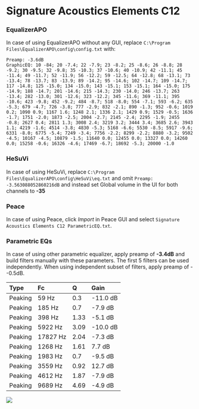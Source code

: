 # Signature Acoustics Elements C12

### EqualizerAPO
In case of using EqualizerAPO without any GUI, replace `C:\Program Files\EqualizerAPO\config\config.txt`
with:
```
Preamp: -3.6dB
GraphicEQ: 10 -84; 20 -7.4; 22 -7.9; 23 -8.2; 25 -8.6; 26 -8.8; 28 -9.2; 30 -9.5; 32 -9.8; 35 -10.3; 37 -10.6; 40 -10.9; 42 -11.1; 45 -11.4; 49 -11.7; 52 -11.9; 56 -12.2; 59 -12.5; 64 -12.8; 68 -13.1; 73 -13.4; 78 -13.7; 83 -13.9; 89 -14.2; 95 -14.6; 102 -14.7; 109 -14.7; 117 -14.8; 125 -15.0; 134 -15.0; 143 -15.1; 153 -15.1; 164 -15.0; 175 -14.9; 188 -14.7; 201 -14.6; 215 -14.3; 230 -14.0; 246 -13.7; 263 -13.4; 282 -13.0; 301 -12.6; 323 -12.2; 345 -11.6; 369 -11.1; 395 -10.6; 423 -9.8; 452 -9.2; 484 -8.7; 518 -8.0; 554 -7.1; 593 -6.2; 635 -5.3; 679 -4.7; 726 -3.8; 777 -2.9; 832 -2.1; 890 -1.3; 952 -0.6; 1019 0.2; 1090 0.9; 1167 1.6; 1248 2.1; 1336 2.1; 1429 0.9; 1529 -0.5; 1636 -1.7; 1751 -2.0; 1873 -2.5; 2004 -2.7; 2145 -2.4; 2295 -1.9; 2455 -0.8; 2627 0.4; 2811 1.3; 3008 2.4; 3219 3.2; 3444 3.4; 3685 2.6; 3943 1.1; 4219 -1.6; 4514 -3.8; 4830 -5.3; 5168 -6.6; 5530 -8.5; 5917 -9.6; 6331 -8.0; 6775 -5.4; 7249 -3.4; 7756 -2.2; 8299 -2.2; 8880 -3.2; 9502 -4.5; 10167 -4.5; 10879 -1.5; 11640 0.0; 12455 0.0; 13327 0.0; 14260 0.0; 15258 -0.6; 16326 -4.6; 17469 -6.7; 18692 -5.3; 20000 -1.0
```

### HeSuVi
In case of using HeSuVi, replace `C:\Program Files\EqualizerAPO\config\HeSuVi\eq.txt` and omit `Preamp:
-3.563088052860216dB` and instead set Global volume in the UI for both channels to **-35**

### Peace
In case of using Peace, click *Import* in Peace GUI and select `Signature Acoustics Elements C12 ParametricEQ.txt`.

### Parametric EQs
In case of using other parametric equalizer, apply preamp of **-3.4dB** and build filters manually
with these parameters. The first 5 filters can be used independently.
When using independent subset of filters, apply preamp of --0.5dB.

| Type    | Fc       |    Q | Gain     |
|:--------|:---------|:-----|:---------|
| Peaking | 59 Hz    | 0.3  | -11.0 dB |
| Peaking | 185 Hz   | 0.7  | -7.9 dB  |
| Peaking | 398 Hz   | 1.33 | -5.1 dB  |
| Peaking | 5922 Hz  | 3.09 | -10.0 dB |
| Peaking | 17827 Hz | 2.04 | -7.3 dB  |
| Peaking | 1268 Hz  | 1.61 | 7.7 dB   |
| Peaking | 1983 Hz  | 0.7  | -9.5 dB  |
| Peaking | 3559 Hz  | 0.92 | 12.7 dB  |
| Peaking | 4612 Hz  | 1.87 | -7.9 dB  |
| Peaking | 9689 Hz  | 4.69 | -4.9 dB  |

![](https://raw.githubusercontent.com/jaakkopasanen/AutoEq/master/results/innerfidelity/sbaf-serious/Signature%20Acoustics%20Elements%20C12/Signature%20Acoustics%20Elements%20C12.png)